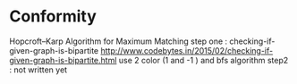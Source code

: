 # Conformity
Hopcroft–Karp Algorithm for Maximum Matching
step one : checking-if-given-graph-is-bipartite
http://www.codebytes.in/2015/02/checking-if-given-graph-is-bipartite.html
use 2 color (1 and -1 ) and bfs algorithm 
step2 : not written yet
